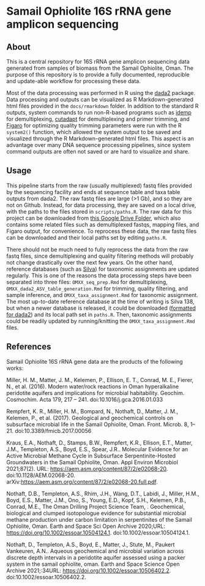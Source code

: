 # Samail Ophiolite 16S rRNA gene amplicon sequencing
## About
This is a central repository for 16S rRNA gene amplicon sequencing data generated from samples of biomass from the Samail Ophiolite, Oman. The purpose of this repository is to provide a fully documented, reproducible and update-able workflow for processing these data.

Most of the data processing was performed in R using the [dada2](https://benjjneb.github.io/dada2/) package. Data processing and outputs can be visualized as R Markdown-generated html files provided in the `docs/rmarkdown` folder.  In addition to the standard R outputs, system commands to run non-R-based programs such as [idemp](https://github.com/yhwu/idemp) for demultiplexing, [cutadapt](https://cutadapt.readthedocs.io/en/stable/) for demultiplexing and primer trimming, and [Figaro](https://github.com/Zymo-Research/figaro) for optimizing quality trimming parameters were run with the R `system2()` function, which allowed the system output to be saved and visualized through the R Markdown-generated html files. This aspect is an advantage over many DNA sequence processing pipelines, since system command outputs are often not saved or are hard to visualize and share.

## Usage
This pipeline starts from the raw (usually multiplexed) fastq files provided by the sequencing facility and ends at sequence table and taxa table outputs from dada2. The raw fastq files are large (>1 Gb), and so they are not on Github. Instead, for data processing, they are saved on a local drive, with the paths to the files stored in  `scripts/paths.R`. The raw data for this project can be downloaded from [this Google Drive Folder](https://drive.google.com/drive/folders/1vmtr2WTnGFft96NQpeUIizJgN_kaV1s7?usp=sharing), which also contains some related files such as demultiplexed fastqs, mapping files, and Figaro output, for convenience. To reprocess these data, the raw fastq files can be downloaded and their local paths set by editing `paths.R`.

There should not be much need to fully reprocess the data from the raw fastq files, since demultiplexing and quality filtering methods will probably not change drastically over the next few years. On the other hand, reference databases (such as [Silva](https://www.arb-silva.de/)) for taxonomic assignments are updated regularly. This is one of the reasons the data processing steps have been separated into three files: `OMXX_seq_prep.Rmd` for demultiplexing, `OMXX_dada2_ASV_table_generation.Rmd` for trimming, quality filtering, and sample inference, and `OMXX_taxa_assignment.Rmd` for taxonomic assignment. The most up-to-date reference database at the time of writing is Silva 138, but when a newer database is released, it could be downloaded ([formatted for dada2](https://benjjneb.github.io/dada2/training.html)) and its local path set in `paths.R`. Then, taxonomic assignments could be readily updated by running/knitting the `OMXX_taxa_assignment.Rmd` files.

## References
Samail Ophiolite 16S rRNA gene data are the products of the following works:

Miller, H. M., Matter, J. M., Kelemen, P., Ellison, E. T., Conrad, M. E., Fierer, N., et al. (2016). Modern water/rock reactions in Oman hyperalkaline peridotite aquifers and implications for microbial habitability. Geochim. Cosmochim. Acta 179, 217 – 241. doi:10.1016/j.gca.2016.01.033

Rempfert, K. R., Miller, H. M., Bompard, N., Nothaft, D., Matter, J. M., Kelemen, P., et al. (2017). Geological and geochemical controls on subsurface microbial life in the Samail Ophiolite, Oman. Front. Microb. 8, 1–21. doi:10.3389/fmicb.2017.00056

Kraus, E.A., Nothaft, D., Stamps, B.W., Rempfert, K.R., Ellison, E.T., Matter, J.M., Templeton, A.S., Boyd, E.S., Spear, J.R.. Molecular Evidence for an Active Microbial Methane Cycle in Subsurface Serpentinite-Hosted Groundwaters in the Samail Ophiolite, Oman. Appl Environ Microbiol 2021;87(2). URL: https://aem.asm.org/content/87/2/e02068-20. doi:10.1128/AEM.02068-20. arXiv:https://aem.asm.org/content/87/2/e02068-20.full.pdf.

Nothaft, D.B., Templeton, A.S., Rhim, J.H., Wang, D.T., Labidi, J., Miller, H.M., Boyd, E.S., Matter, J.M., Ono, S., Young, E.D., Kopf, S.H., Kelemen, P.B., Conrad, M.E., The Oman Drilling Project Science Team, . Geochemical, biological and clumped isotopologue evidence for substantial microbial methane production under carbon limitation in serpentinites of the Samail Ophiolite, Oman. Earth and Space Sci Open Archive 2020;URL: https://doi.org/10.1002/essoar.10504124.1. doi:10.1002/essoar.10504124.1.

Nothaft, D., Templeton, A.S., Boyd, E., Matter, J., Stute, M., Paukert Vankeuren, A.N.. Aqueous geochemical and microbial variation across discrete depth intervals in a peridotite aquifer assessed using a packer system in the samail ophiolite, oman. Earth and Space Science Open Archive 2021;:34URL: https://doi.org/10.1002/essoar.10506402.2. doi:10.1002/essoar.10506402.2.
